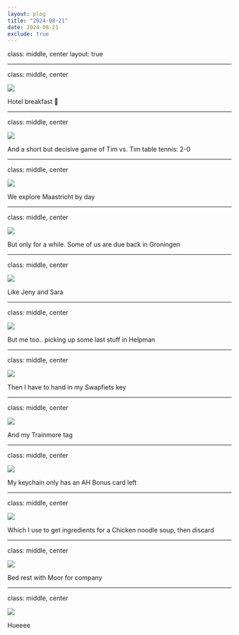 ```yaml
---
layout: plog
title: "2024-08-21"
date: 2024-08-21
exclude: true
---
```


class: middle, center
layout: true

---

class: middle, center

<img class="plog-picture" src="{{ site.baseurl }}/img/plog/2024-08-21/01.jpg" />

Hotel breakfast 🥞

---

class: middle, center

<img class="plog-picture" src="{{ site.baseurl }}/img/plog/2024-08-21/02.jpg" />

And a short but decisive game of Tim vs. Tim table tennis: 2-0

---

class: middle, center

<img class="plog-picture" src="{{ site.baseurl }}/img/plog/2024-08-21/03.jpg" />

We explore Maastricht by day 

---

class: middle, center

<img class="plog-picture" src="{{ site.baseurl }}/img/plog/2024-08-21/04.jpg" />

But only for a while. Some of us are due back in Groningen

---

class: middle, center

<img class="plog-picture" src="{{ site.baseurl }}/img/plog/2024-08-21/05.jpg" />

Like Jeny and Sara

---

class: middle, center

<img class="plog-picture" src="{{ site.baseurl }}/img/plog/2024-08-21/06.jpg" />

But me too.. picking up some last stuff in Helpman

---

class: middle, center

<img class="plog-picture" src="{{ site.baseurl }}/img/plog/2024-08-21/07.jpg" />

Then I have to hand in my Swapfiets key

---

class: middle, center

<img class="plog-picture" src="{{ site.baseurl }}/img/plog/2024-08-21/08.jpg" />

And my Trainmore tag

---

class: middle, center

<img class="plog-picture" src="{{ site.baseurl }}/img/plog/2024-08-21/09.jpg" />

My keychain only has an AH Bonus card left

---

class: middle, center

<img class="plog-picture" src="{{ site.baseurl }}/img/plog/2024-08-21/10.jpg" />

Which I use to get ingredients for a Chicken noodle soup, then discard

---

class: middle, center

<img class="plog-picture" src="{{ site.baseurl }}/img/plog/2024-08-21/11.jpg" />

Bed rest with Moor for company

---

class: middle, center

<img class="plog-picture" src="{{ site.baseurl }}/img/plog/2024-08-21/12.jpg" />

Hueeee


